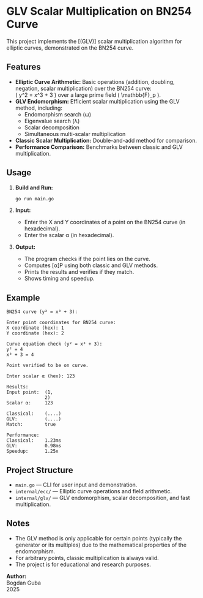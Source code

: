 # GLV Scalar Multiplication on BN254 Curve

This project implements the [(GLV)] scalar multiplication algorithm for elliptic curves, demonstrated on the BN254 curve.

## Features

- **Elliptic Curve Arithmetic:** Basic operations (addition, doubling, negation, scalar multiplication) over the BN254 curve:  
  \( y^2 = x^3 + 3 \) over a large prime field \( \mathbb{F}_p \).
- **GLV Endomorphism:** Efficient scalar multiplication using the GLV method, including:
  - Endomorphism search (ω)
  - Eigenvalue search (λ)
  - Scalar decomposition
  - Simultaneous multi-scalar multiplication
- **Classic Scalar Multiplication:** Double-and-add method for comparison.
- **Performance Comparison:** Benchmarks between classic and GLV multiplication.

## Usage

1. **Build and Run:**
    ```bash
    go run main.go
    ```

2. **Input:**
    - Enter the X and Y coordinates of a point on the BN254 curve (in hexadecimal).
    - Enter the scalar α (in hexadecimal).

3. **Output:**
    - The program checks if the point lies on the curve.
    - Computes [α]P using both classic and GLV methods.
    - Prints the results and verifies if they match.
    - Shows timing and speedup.

## Example

```
BN254 curve (y² = x³ + 3):

Enter point coordinates for BN254 curve:
X coordinate (hex): 1
Y coordinate (hex): 2

Curve equation check (y² = x³ + 3):
y² = 4
x³ + 3 = 4

Point verified to be on curve.

Enter scalar α (hex): 123

Results:
Input point:  (1,
              2)
Scalar α:     123

Classical:    (....)
GLV:          (....)
Match:        true

Performance:
Classical:    1.23ms
GLV:          0.98ms
Speedup:      1.25x
```

## Project Structure

- `main.go` — CLI for user input and demonstration.
- `internal/ecc/` — Elliptic curve operations and field arithmetic.
- `internal/glv/` — GLV endomorphism, scalar decomposition, and fast multiplication.

## Notes

- The GLV method is only applicable for certain points (typically the generator or its multiples) due to the mathematical properties of the endomorphism.
- For arbitrary points, classic multiplication is always valid.
- The project is for educational and research purposes.

**Author:**  
Bogdan Guba  
2025